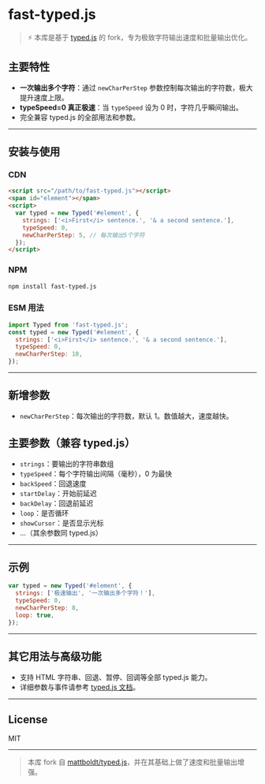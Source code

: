 # fast-typed.js

> ⚡️ 本库是基于 [typed.js](https://github.com/mattboldt/typed.js) 的 fork，专为极致字符输出速度和批量输出优化。

## 主要特性

- **一次输出多个字符**：通过 `newCharPerStep` 参数控制每次输出的字符数，极大提升速度上限。
- **typeSpeed=0 真正极速**：当 `typeSpeed` 设为 0 时，字符几乎瞬间输出。
- 完全兼容 typed.js 的全部用法和参数。

---

## 安装与使用

### CDN

```html
<script src="/path/to/fast-typed.js"></script>
<span id="element"></span>
<script>
  var typed = new Typed('#element', {
    strings: ['<i>First</i> sentence.', '& a second sentence.'],
    typeSpeed: 0,
    newCharPerStep: 5, // 每次输出5个字符
  });
</script>
```

### NPM

```bash
npm install fast-typed.js
```

### ESM 用法

```js
import Typed from 'fast-typed.js';
const typed = new Typed('#element', {
  strings: ['<i>First</i> sentence.', '& a second sentence.'],
  typeSpeed: 0,
  newCharPerStep: 10,
});
```

---

## 新增参数

- `newCharPerStep`：每次输出的字符数，默认 1。数值越大，速度越快。

## 主要参数（兼容 typed.js）

- `strings`：要输出的字符串数组
- `typeSpeed`：每个字符输出间隔（毫秒），0 为最快
- `backSpeed`：回退速度
- `startDelay`：开始前延迟
- `backDelay`：回退前延迟
- `loop`：是否循环
- `showCursor`：是否显示光标
- ...（其余参数同 typed.js）

---

## 示例

```js
var typed = new Typed('#element', {
  strings: ['极速输出', '一次输出多个字符！'],
  typeSpeed: 0,
  newCharPerStep: 8,
  loop: true,
});
```

---

## 其它用法与高级功能

- 支持 HTML 字符串、回退、暂停、回调等全部 typed.js 能力。
- 详细参数与事件请参考 [typed.js 文档](https://github.com/mattboldt/typed.js#customization)。

---

## License

MIT

---

> 本库 fork 自 [mattboldt/typed.js](https://github.com/mattboldt/typed.js)，并在其基础上做了速度和批量输出增强。
